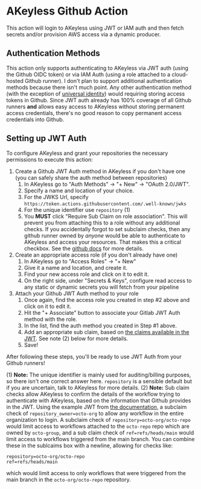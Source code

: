 # AKeyless Github Action

This action will login to AKeyless using JWT or IAM auth and then fetch secrets and/or provision AWS access via a dynamic producer.

## Authentication Methods

This action only supports authenticating to AKeyless via JWT auth (using the Github OIDC token) or via IAM Auth (using a role attached to a cloud-hosted Github runner).  I don't plan to support additional authentication methods because there isn't much point.  Any other authentication method (with the exception of [universal identity](https://docs.akeyless.io/docs/universal-identity)) would requiring storing access tokens in Github.  Since JWT auth already has 100% coverage of all Github runners **and** allows easy access to AKeyless without storing permanent access credentials, there's no good reason to copy permanent access credentials into Github.

## Setting up JWT Auth

To configure AKeyless and grant your repositories the necessary permissions to execute this action:

1. Create a Github JWT Auth method in AKeyless if you don't have one (you can safely share the auth method between repositories)
    1. In AKeyless go to "Auth Methods" -> "+ New" -> "OAuth 2.0/JWT".
    2. Specify a name and location of your choice.
    3. For the JWKS Url, specify `https://token.actions.githubusercontent.com/.well-known/jwks`
    4. For the unique identifier use `repository` (1)
    5. You **MUST** click "Require Sub Claim on role association".  This will prevent you from attaching this to a role without any additional checks. If you accidentally forgot to set subclaim checks, then any github runner owned by *anyone* would be able to authenticate to AKeyless and access your resources.  That makes this a critical checkbox.  See the [github docs](https://docs.github.com/en/actions/deployment/security-hardening-your-deployments/about-security-hardening-with-openid-connect#configuring-the-oidc-trust-with-the-cloud) for more details.
2. Create an appropriate access role (if you don't already have one)
    1. In AKeyless go to "Access Roles" -> "+ New"
    2. Give it a name and location, and create it.
    3. Find your new access role and click on it to edit it.
    4. On the right side, under "Secrets & Keys", configure read access to any static or dynamic secrets you will fetch from your pipeline
3. Attach your Github JWT Auth method to your role
    1. Once again, find the access role you created in step #2 above and click on it to edit it.
    2. Hit the "+ Associate" button to associate your Gitlab JWT Auth method with the role.
    3. In the list, find the auth method you created in Step #1 above.
    4. Add an appropriate sub claim, based on [the claims available in the JWT](https://docs.github.com/en/actions/deployment/security-hardening-your-deployments/about-security-hardening-with-openid-connect#understanding-the-oidc-token).  See note (2) below for more details.
    5. Save!

After following these steps, you'll be ready to use JWT Auth from your Github runners!

(1) **Note:** The unique identifier is mainly used for auditing/billing purposes, so there isn't one correct answer here.  `repository` is a sensible default but if you are uncertain, talk to AKeyless for more details.
(2) **Note:** Sub claim checks allow AKeyless to confirm the details of the workflow trying to authenticate with AKeyless, based on the information that Github provides in the JWT.  Using the example JWT from [the documentation](https://docs.github.com/en/actions/deployment/security-hardening-your-deployments/about-security-hardening-with-openid-connect#understanding-the-oidc-token), a subclaim check of `repository_owner=octo-org` to allow any workflow in the entire organization to login.  A subclaim check of `repository=octo-org/octo-repo` would limit access to workflows attached to the `octo-repo` repo which are owned by `octo-group`, and a sub claim check of `ref=refs/heads/main` would limit access to workflows triggered from the main branch.  You can combine these in the sublcaims box with a newline, allowing for checks like:

```
repository=octo-org/octo-repo
ref=refs/heads/main
```

which would limit access to only workflows that were triggered from the main branch in the `octo-org/octo-repo` repository.
